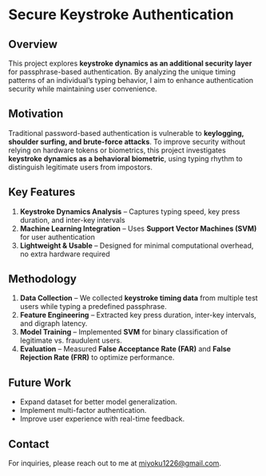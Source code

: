 # Secure Keystroke Authentication

## Overview
This project explores **keystroke dynamics as an additional security layer** for passphrase-based authentication. By analyzing the unique timing patterns of an individual’s typing behavior, I aim to enhance authentication security while maintaining user convenience.

## Motivation
Traditional password-based authentication is vulnerable to **keylogging, shoulder surfing, and brute-force attacks**. To improve security without relying on hardware tokens or biometrics, this project investigates **keystroke dynamics as a behavioral biometric**, using typing rhythm to distinguish legitimate users from impostors.

## Key Features
1. **Keystroke Dynamics Analysis** – Captures typing speed, key press duration, and inter-key intervals  
2. **Machine Learning Integration** – Uses **Support Vector Machines (SVM)** for user authentication  
3. **Lightweight & Usable** – Designed for minimal computational overhead, no extra hardware required  

## Methodology
1. **Data Collection** – We collected **keystroke timing data** from multiple test users while typing a predefined passphrase.  
2. **Feature Engineering** – Extracted key press duration, inter-key intervals, and digraph latency.  
3. **Model Training** – Implemented **SVM** for binary classification of legitimate vs. fraudulent users.  
4. **Evaluation** – Measured **False Acceptance Rate (FAR)** and **False Rejection Rate (FRR)** to optimize performance.  

## Future Work
- Expand dataset for better model generalization.
- Implement multi-factor authentication.
- Improve user experience with real-time feedback.

## Contact
For inquiries, please reach out to me at miyoku1226@gmail.com.
